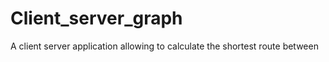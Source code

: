 # Client_server_graph
A client server application allowing to calculate the shortest route between 
